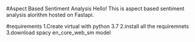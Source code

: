 #Aspect Based Sentiment Analysis
Hello! This is aspect based sentiment analysis alorithm hosted on Fastapi.

#requirements
1.Create virtual with python 3.7
2.install all the requiremnets
3.download spacy en_core_web_sm model
